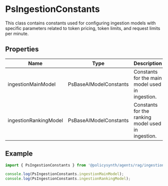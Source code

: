 # PsIngestionConstants

This class contains constants used for configuring ingestion models with specific parameters related to token pricing, token limits, and request limits per minute.

## Properties

| Name                    | Type                             | Description                                       |
|-------------------------|----------------------------------|---------------------------------------------------|
| ingestionMainModel      | PsBaseAIModelConstants      | Constants for the main model used in ingestion.   |
| ingestionRankingModel   | PsBaseAIModelConstants      | Constants for the ranking model used in ingestion.|

## Example

```typescript
import { PsIngestionConstants } from '@policysynth/agents/rag/ingestion/ingestionConstants.js';

console.log(PsIngestionConstants.ingestionMainModel);
console.log(PsIngestionConstants.ingestionRankingModel);
```